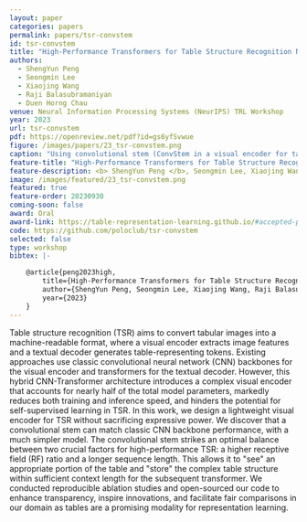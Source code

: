 ```yaml
---
layout: paper
categories: papers
permalink: papers/tsr-convstem
id: tsr-convstem
title: "High-Performance Transformers for Table Structure Recognition Need Early Convolutions"
authors:
  - ShengYun Peng
  - Seongmin Lee
  - Xiaojing Wang
  - Raji Balasubramaniyan
  - Duen Horng Chau
venue: Neural Information Processing Systems (NeurIPS) TRL Workshop
year: 2023
url: tsr-convstem
pdf: https://openreview.net/pdf?id=gs6yfSvwue
figure: /images/papers/23_tsr-convstem.png
caption: "Using convolutional stem (ConvStem in a visual encoder for table structure recognition (TSR) achieves performance comparable to that of a CNN backbone while significantly reducing model complexity. The CNN backbone is performant with large RF but exhibits high model complexity. Linear projection is the simplest but suffers in terms of performance due to limited RF and sequence length. In contrast, ConvStem strikes an optimal balance between two crucial factors for high-performance TSR: a higher receptive field (RF) ratio and a longer sequence length. We illustrate each visual encoder option’s RF (zoomed in) and compute its RF ratio. Using the image features extracted from the visual encoder, a textual decoder then generates tokens representing the table."
feature-title: "High-Performance Transformers for Table Structure Recognition Need Early Convolutions"
feature-description: <b> ShengYun Peng </b>, Seongmin Lee, Xiaojing Wang, Raji Balasubramaniyan, Duen Horng Chau
image: /images/featured/23_tsr-convstem.png
featured: true
feature-order: 20230930
coming-soon: false
award: Oral
award-link: https://table-representation-learning.github.io/#accepted-papers
code: https://github.com/poloclub/tsr-convstem
selected: false
type: workshop
bibtex: |-

    @article{peng2023high,
        title={High-Performance Transformers for Table Structure Recognition Need Early Convolutions},
        author={ShengYun Peng, Seongmin Lee, Xiaojing Wang, Raji Balasubramaniyan, Duen Horng Chau},
        year={2023}
    }
---
```


Table structure recognition (TSR) aims to convert tabular images into a machine-readable format, where a visual encoder extracts image features and a textual decoder generates table-representing tokens. Existing approaches use classic convolutional neural network (CNN) backbones for the visual encoder and transformers for the textual decoder. However, this hybrid CNN-Transformer architecture introduces a complex visual encoder that accounts for nearly half of the total model parameters, markedly reduces both training and inference speed, and hinders the potential for self-supervised learning in TSR. In this work, we design a lightweight visual encoder for TSR without sacrificing expressive power. We discover that a convolutional stem can match classic CNN backbone performance, with a much simpler model. The convolutional stem strikes an optimal balance between two crucial factors for high-performance TSR: a higher receptive field (RF) ratio and a longer sequence length. This allows it to "see" an appropriate portion of the table and "store" the complex table structure within sufficient context length for the subsequent transformer. We conducted reproducible ablation studies and open-sourced our code to enhance transparency, inspire innovations, and facilitate fair comparisons in our domain as tables are a promising modality for representation learning.